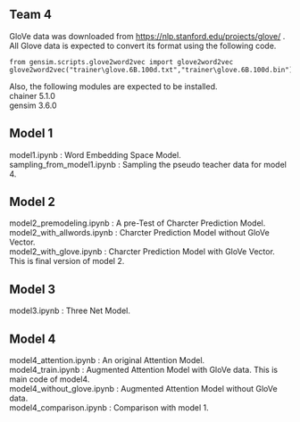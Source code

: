 
## Team 4

GloVe data was downloaded from https://nlp.stanford.edu/projects/glove/ .  
All Glove data is expected to convert its format using the following code.  
```
from gensim.scripts.glove2word2vec import glove2word2vec
glove2word2vec("trainer\glove.6B.100d.txt","trainer\glove.6B.100d.bin")
```

Also, the following modules are expected to be installed.  
chainer 5.1.0     
gensim  3.6.0    

## Model 1
model1.ipynb : Word Embedding Space Model.  
sampling_from_model1.ipynb : Sampling the pseudo teacher data for model 4.  


## Model 2
model2_premodeling.ipynb : A pre-Test of Charcter Prediction Model.  
model2_with_allwords.ipynb : Charcter Prediction Model without GloVe Vector.  
model2_with_glove.ipynb : Charcter Prediction Model with GloVe Vector. This is final version of model 2.  

## Model 3
model3.ipynb : Three Net Model.  

## Model 4
model4_attention.ipynb : An original Attention Model.  
model4_train.ipynb : Augmented Attention Model with GloVe data. This is main code of model4.  
model4_without_glove.ipynb : Augmented Attention Model without GloVe data.  
model4_comparison.ipynb : Comparison with model 1.  

